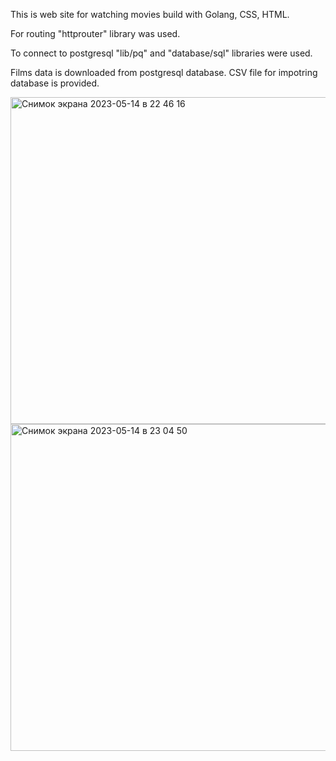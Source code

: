 This is web site for watching movies build with Golang, CSS, HTML.

For routing "httprouter" library was used.

To connect to postgresql "lib/pq" and "database/sql" libraries were used.

Films data is downloaded from postgresql database. CSV file for impotring database is provided.

<img width="523" alt="Снимок экрана 2023-05-14 в 22 46 16" src="https://github.com/Rainfall21/jujdu_movies/assets/94543359/417a9f4e-9e62-40bd-a9db-35f8f00c0ce6">
<img width="523" alt="Снимок экрана 2023-05-14 в 23 04 50" src="https://github.com/Rainfall21/jujdu_movies/assets/94543359/05cffa8c-dba7-46ce-9989-0ca2b054c455">
